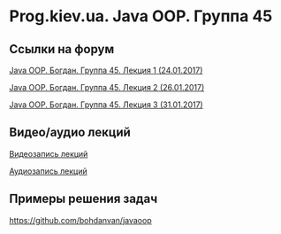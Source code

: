 Prog.kiev.ua. Java OOP. Группа 45
===

## Cсылки на форум

[Java OOP. Богдан. Группа 45. Лекция 1 (24.01.2017)](https://prog.kiev.ua/forum/index.php/topic,2729.0.html)

[Java OOP. Богдан. Группа 45. Лекция 2 (26.01.2017)](https://prog.kiev.ua/forum/index.php/topic,2734.0.html)

[Java OOP. Богдан. Группа 45. Лекция 3 (31.01.2017)](https://prog.kiev.ua/forum/index.php/topic,2742.0.html)

## Видео/аудио лекций

[Видеозапись лекций](https://mega.nz/#F!fI9ACBqB!D7bquUJHq-oDWGYR073xIA)

[Аудиозапись лекций](https://mega.nz/#F!iIUhgL5T!xyh6AZYBFNvcl2pwS0sjUQ)

## Примеры решения задач

https://github.com/bohdanvan/javaoop
